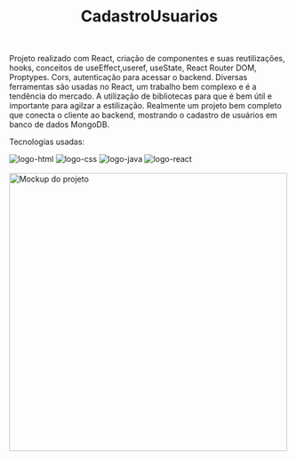 <h1 align="center">CadastroUsuarios</h1>
<br>
<p>Projeto realizado com React, criação de componentes e suas reutilizações, hooks, conceitos de useEffect,useref, useState, React Router DOM, Proptypes.
  Cors, autenticação para acessar o backend. Diversas ferramentas são usadas no React, um trabalho bem complexo e é a tendência do mercado.
  A utilização de bibliotecas para que é bem útil e importante para agilzar a estilização. Realmente um projeto bem completo que conecta o cliente ao     
  backend, mostrando o cadastro de usuários em banco de dados MongoDB.

<br>
<p>Tecnologias usadas:</p>
 <img src="https://img.shields.io/badge/HTML5-E34F26?style=for-the-badge&logo=html5&logoColor=white" alt="logo-html"/>
  <img src="https://img.shields.io/badge/CSS3-1572B6?style=for-the-badge&logo=css3&logoColor=white" alt="logo-css"/>
  <img src="https://img.shields.io/badge/JavaScript-F7DF1E?style=for-the-badge&logo=javascript&logoColor=black" alt="logo-java"/>
  <img src="https://img.shields.io/badge/React-20232A?style=for-the-badge&logo=react&logoColor=61DAFB" alt="logo-react"/>
  
<br>
<br>

<img src="https://i.imgur.com/fM1ReuS.png" alt="Mockup do projeto" width="500"/>
 
